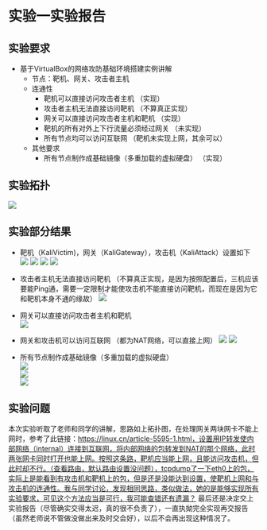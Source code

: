 # 实验一实验报告

## 实验要求
* 基于VirtualBox的网络攻防基础环境搭建实例讲解
    * 节点：靶机、网关、攻击者主机
    * 连通性
        * 靶机可以直接访问攻击者主机   （实现）
        * 攻击者主机无法直接访问靶机   （不算真正实现）
        * 网关可以直接访问攻击者主机和靶机   （实现）
        * 靶机的所有对外上下行流量必须经过网关 （未实现）
        * 所有节点均可以访问互联网 （靶机未实现上网，其余可以）
    * 其他要求
        * 所有节点制作成基础镜像（多重加载的虚拟硬盘） （实现）


## 实验拓扑

![](https://github.com/Anna-YJ/ns/blob/master/2017-2/YJe_NS/Picture/Flipped/hw1.pic01.png?raw=true)  

## 实验部分结果
* 靶机（KaliVictim)，网关（KaliGateway），攻击机（KaliAttack）设置如下     
![](https://github.com/Anna-YJ/ns/blob/master/2017-2/YJe_NS/Picture/Flipped/hw1.pic09.png?raw=true) 
![](https://github.com/Anna-YJ/ns/blob/master/2017-2/YJe_NS/Picture/Flipped/hw1.pic11.png?raw=true) 
![](https://github.com/Anna-YJ/ns/blob/master/2017-2/YJe_NS/Picture/Flipped/hw1.pic12.png?raw=true) 
![](https://github.com/Anna-YJ/ns/blob/master/2017-2/YJe_NS/Picture/Flipped/hw1.pic10.png?raw=true) 


* 攻击者主机无法直接访问靶机 （不算真正实现，是因为按照配置后，三机应该要能Ping通，需要一定限制才能使攻击机不能直接访问靶机，而现在是因为它和靶机本身不通的缘故） 
![](https://github.com/Anna-YJ/ns/blob/master/2017-2/YJe_NS/Picture/Flipped/hw1.pic03.png?raw=true)

* 网关可以直接访问攻击者主机和靶机  
![](https://github.com/Anna-YJ/ns/blob/master/2017-2/YJe_NS/Picture/Flipped/hw1.pic04.png?raw=true)

* 网关和攻击机可以访问互联网  （都为NAT网络，可以直接上网）
![](https://github.com/Anna-YJ/ns/blob/master/2017-2/YJe_NS/Picture/Flipped/hw1.pic02.png?raw=true)
![](https://github.com/Anna-YJ/ns/blob/master/2017-2/YJe_NS/Picture/Flipped/hw1.pic08.png?raw=true)

* 所有节点制作成基础镜像（多重加载的虚拟硬盘）  
![](https://github.com/Anna-YJ/ns/blob/master/2017-2/YJe_NS/Picture/Flipped/hw1.pic05.png?raw=true)  
![](https://github.com/Anna-YJ/ns/blob/master/2017-2/YJe_NS/Picture/Flipped/hw1.pic06.png?raw=true)  
![](https://github.com/Anna-YJ/ns/blob/master/2017-2/YJe_NS/Picture/Flipped/hw1.pic07.png?raw=true)



## 实验问题
本次实验听取了老师和同学的讲解，思路如上拓扑图，在处理网关两块网卡不能上网时，参考了此链接：https://linux.cn/article-5595-1.html，设置用IP转发使内部网络（internal）连接到互联网，将内部网络的包转发到NAT的那个网络，此时两张网卡同时打开也能上网。按照这条路，靶机应当能上网，且能访问攻击机，但此时却不行。（查看路由，默认路由设置没问题），tcpdump了一下eth0上的包，实际上是能看到有攻击机和靶机上的包，但是还是没能达到设置，使靶机上网和与攻击机的连通性。我与同学讨论，发现相同思路，类似做法，她的是能够实现所有实验要求，可见这个方法应当是可行，我可能查错还有遗漏？ 最后还是决定交上实验报告（尽管确实交得太迟，真的很不负责了），一直执拗完全实现再交报告（虽然老师说不管做没做出来及时交会好），以后不会再出现这种情况了。